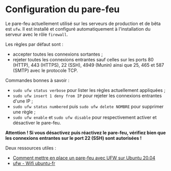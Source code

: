 # Configuration du pare-feu

Le pare-feu actuellement utilisé sur les serveurs de production et de bêta est `ufw`.
Il est installé et configuré automatiquement à l'installation du serveur avec le rôle `firewall`.

Les règles par défaut sont :

- accepter toutes les connexions sortantes ;
- rejeter toutes les connexions entrantes sauf celles sur les ports 80 (HTTP), 443 (HTTPS), 22 (SSH), 4949 (Munin)
  ainsi que 25, 465 et 587 (SMTP) avec le protocole TCP.

Commandes bonnes à savoir :

- `sudo ufw status verbose` pour lister les règles actuellement appliquées ;
- `sudo ufw insert 1 deny from IP` pour rejeter les connexions entrantes d'une IP ;
- `sudo ufw status numbered` puis `sudo ufw delete NOMBRE` pour supprimer une règle ;
- `sudo ufw enable` et `sudo ufw disable` pour respectivement activer et désactiver le pare-feu.

**Attention ! Si vous désactivez puis réactivez le pare-feu, vérifiez bien que les connexions entrantes sur le port 22 (SSH) sont autorisées !**

Deux ressources utiles :

- [Comment mettre en place un pare-feu avec UFW sur Ubuntu 20.04](https://www.digitalocean.com/community/tutorials/how-to-set-up-a-firewall-with-ufw-on-ubuntu-20-04-fr)
- [ufw - Wifi ubuntu-fr](https://doc.ubuntu-fr.org/ufw)
